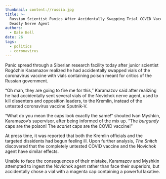```yaml
---
thumbnail: content://russia.jpg
title: >-
  Russian Scientist Panics After Accidentally Swapping Trial COVID Vaccine With
  Deadly Nerve Agent
authors:
  - Dale Bell
date: 26
tags:
  - politics
  - coronavirus
---
```


Panic spread through a Siberian research facility today after junior scientist Rogózhin Karamazov realized he had accidentally swapped vials of the coronavirus vaccine with vials containing poison meant for critics of the Russian government. 

“Oh man, they are going to fire me for this,” Karamazov said after realizing he had accidentally sent several vials of the Novichok nerve agent, used to kill dissenters and opposition leaders, to the Kremlin, instead of the untested coronavirus vaccine Sputnik-V. 

“What do you mean the caps look exactly the same!” shouted Ivan Myshkin, Karamazov’s supervisor, after being informed of the mix up. “The *burgundy* caps are the poison! The *scarlet* caps are the COVID vaccine!”

At press time, it was reported that both the Kremlin officials and the targeted dissidents had begun feeling ill. Upon further analysis, *The Snitch* discovered that the completely untested COVID vaccine and the Novichok agent have similar effects. 

Unable to face the consequences of their mistake, Karamazov and Myshkin attempted to ingest the Novichok agent rather than face their superiors, but accidentally chose a vial with a magenta cap containing a powerful laxative.


